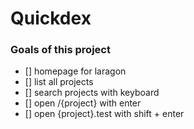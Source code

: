 # Quickdex


### Goals of this project
 - [] homepage for laragon
 - [] list all projects
 - [] search projects with keyboard
 - [] open /{project} with enter
 - [] open {project}.test with shift + enter